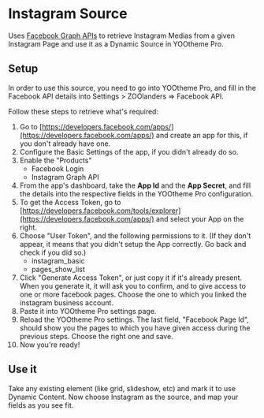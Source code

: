 # Instagram Source

Uses [Facebook Graph APIs](https://developers.facebook.com/docs/instagram-api/getting-started) to retrieve Instagram Medias from a given Instagram Page and use it as a Dynamic Source in YOOtheme Pro.

## Setup

In order to use this source, you need to go into YOOtheme Pro, and fill in the Facebook API details into Settings > ZOOlanders => Facebook API.

Follow these steps to retrieve what's required:

1. Go to [https://developers.facebook.com/apps/](https://developers.facebook.com/apps/) and create an app for this, if you don't already have one.
1. Configure the Basic Settings of the app, if you didn't already do so.
1. Enable the "Products"
    - Facebook Login
    - Instagram Graph API
1. From the app's dashboard, take the **App Id** and the **App Secret**, and fill the details into the respective fields in the YOOtheme Pro configuration.
1. To get the Access Token, go to [https://developers.facebook.com/tools/explorer](https://developers.facebook.com/apps/) and select your App on the right.
1. Choose "User Token", and the following permissions to it. (If they don't appear, it means that you didn't setup the App correctly. Go back and check if you did so.)
    - instagram_basic
    - pages_show_list
1. Click "Generate Access Token", or just copy it if it's already present. When you generate it, it will ask you to confirm, and to give access to one or more facebook pages. Choose the one to which you linked the instagram business account.
1. Paste it into YOOtheme Pro settings page.
1. Reload the YOOtheme Pro settings. The last field, "Facebook Page Id", should show you the pages to which you have given access during the previous steps. Choose the right one and save.
1. Now you're ready!

## Use it

Take any existing element (like grid, slideshow, etc) and mark it to use Dynamic Content.
Now choose Instagram as the source, and map your fields as you see fit.

